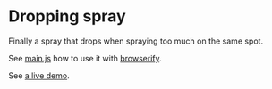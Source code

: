 # Dropping spray

Finally a spray that drops when spraying too much on the same spot.

See [main.js](main.js) how to use it with [browserify](http://browserify.org/).

See [a live demo](https://narigo.github.io/dropping-spray).
